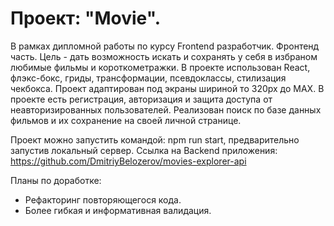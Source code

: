 
<h1>Проект: "Movie".</h1>

В рамках дипломной работы по курсу Frontend разработчик.
Фронтенд часть. 
Цель - дать возможность искать и сохранять у себя в избраном любимые фильмы и короткометражки.
В проекте использован React, флэкс-бокс, гриды, трансформации, псевдоклассы, стилизация чекбокса. Проект адаптирован под экраны шириной то 320px до MAX. В проекте есть регистрация, авторизация и защита доступа от неавторизированных пользователей. Реализован поиск по базе данных фильмов и их сохранение на своей личной странице.

Проект можно запустить командой: npm run start, предварительно запустив локальный сервер.
Ссылка на Backend приложения: https://github.com/DmitriyBelozerov/movies-explorer-api

Планы по доработке:
 * Рефакторинг повторяющегося кода.
 * Более гибкая и информативная валидация.
